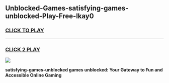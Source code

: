 
## Unblocked-Games-satisfying-games-unblocked-Play-Free-lkay0
<h3>
<a href="https://premium76.site?title=satisfying-games-unblocked&ref=23A">CLICK TO PLAY</a></h3>
<hr>

<h3>
<a href="https://premium76.site?title=satisfying-games-unblocked&ref=23A">CLICK 2 PLAY</a>
  
</h3>

<a href="https://premium76.site?title=satisfying-games-unblocked&ref=23A"><img src="https://clearcache.store/games.png"></a>


**satisfying-games-unblocked games unblocked: Your Gateway to Fun and Accessible Online Gaming**
